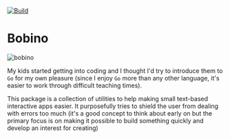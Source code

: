 [![Build](https://github.com/alexandre-normand/bobino/workflows/Go/badge.svg)](https://github.com/alexandre-normand/bobino/actions)

# Bobino

![bobino](https://m.media-amazon.com/images/M/MV5BZDMyOGQ2ZGQtYzg3Yy00ZWU1LThmOTItZTI0Y2EwMWYzNzdmXkEyXkFqcGdeQXVyNTA1NDY3NzY@._V1_.jpg)

My kids started getting into coding and I thought I'd try to introduce them to `Go` for my own pleasure (since I enjoy `Go` more than any
other language, it's easier to work through difficult teaching times). 

This package is a collection of utilities to help making small text-based interactive apps easier. It purposefully tries to shield the user
from dealing with errors too much (it's a good concept to think about early on but the primary focus is on making it possible to build something
quickly and develop an interest for creating)
